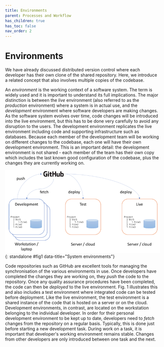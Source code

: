 ```yaml
---
title: Environments
parent: Processes and Workflow
has_children: true
has_toc: false
nav_order: 2
---
```


# Environments

We have already discussed distributed version control where each developer has their own clone
of the shared repository. Here, we introduce a related concept that also involves multiple
copies of the codebase.

An *environment* is the working context of a software system. The term is widely used and it
is important to understand its full implications. The major distinction is between the *live*
environment (also referred to as the *production* environment) where a system is in actual use,
and the *development* environment where software developers are making changes. As the software
system evolves over time, code changes will be introduced into the live environment, but this has
to be done very carefully to avoid any disruption to the users. The development environment
replicates the live environment including code and supporting infrastructure such as databases.
Because each member of the development team will be working on different changes to the codebase,
each one will have their own development environment. This is an important detail: the development
environment is not shared - each member of the team has their own copy which includes the last known
good configuration of the codebase, plus the changes they are currently working on.

![Environments](images/environments.png){: standalone #fig1 data-title="System environments"}

Code repositories such as GitHub are excellent tools for managing the synchronisation of the
various environments in use. Once developers have completed the changes they are working on,
they *push* the code to the repository. Once any quality assurance procedures have been
completed, the code can then be *deployed* to the live environment. Fig. 1 illustrates this
and also includes a test environment where integrated code can be tested before deployment.
Like the live environment, the test environment is a shared instance of the code that is
hosted on a server or on the cloud. Development environments, in contrast, are located on
the workstation belonging to the individual developer. In order for their personal development
environment to be kept up to date, developers need to *fetch* changes from the repository on
a regular basis. Typically, this is done just before starting a new development task. During
work on a task, it is important that developer's working environment remains stable. Changes
from other developers are only introduced between one task and the next.


